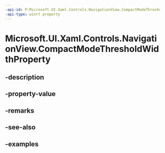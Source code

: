 ```yaml
---
-api-id: P:Microsoft.UI.Xaml.Controls.NavigationView.CompactModeThresholdWidthProperty
-api-type: winrt property
---
```


<!-- Property syntax.
public DependencyProperty CompactModeThresholdWidthProperty { get; }
-->

# Microsoft.UI.Xaml.Controls.NavigationView.CompactModeThresholdWidthProperty

## -description

## -property-value

## -remarks

## -see-also

## -examples

